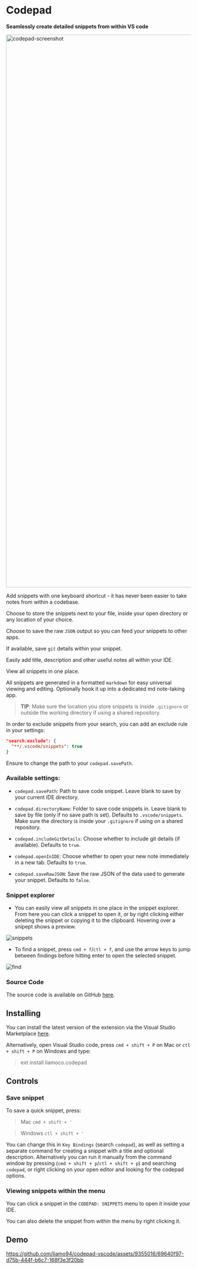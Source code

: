 # Codepad

**Seamlessly create detailed snippets from within VS code**

<img width="1509" alt="codepad-screenshot" src="https://github.com/liamo94/codepad-vscode/assets/9355016/bed74a47-1842-4b4c-9640-64c87abdacac">

Add snippets with one keyboard shortcut - it has never been easier to take notes from within a codebase.

Choose to store the snippets next to your file, inside your open directory or any location of your choice.

Choose to save the raw `JSON` output so you can feed your snippets to other apps.

If available, save `git` details within your snippet.

Easily add title, description and other useful notes all within your IDE.

View all snippets in one place.

All snippets are generated in a formatted `markdown` for easy universal viewing and editing. Optionally hook it up into a dedicated md note-taking app.

> **TIP**: Make sure the location you store snippets is inside `.gitignore` or outside the working directory if using a shared repository.

In order to exclude snippets from your search, you can add an exclude rule in your settings:

```json
"search.exclude": {
  "**/.vscode/snippets": true
}
```

Ensure to change the path to your `codepad.savePath`.

### Available settings:

- `codepad.savePath`: Path to save code snippet. Leave blank to save by your current IDE directory.

- `codepad.directoryName`: Folder to save code snippets in. Leave blank to save by file (only if no save path is set). Defaults to `.vscode/snippets`. Make sure the directory is inside your `.gitignore` if using on a shared repository.

- `codepad.includeGitDetails`: Choose whether to include git details (if available). Defaults to `true`.

- `codepad.openInIDE`: Choose whether to open your new note immediately in a new tab. Defaults to `true`.

- `codepad.saveRawJSON`: Save the raw JSON of the data used to generate your snippet. Defaults to `false`.

### Snippet explorer

- You can easily view all snippets in one place in the snippet explorer. From here you can click a snippet to open it, or by right clicking either deleting the snippet or copying it to the clipboard. Hovering over a snipept shows a preview.

![snippets](https://github.com/liamo94/codepad-vscode/assets/9355016/fd631290-204f-4ed3-8e37-f1aae9957802)

- To find a snippet, press `cmd + f`/`ctl + f`, and use the arrow keys to jump between findings before hitting enter to open the selected snippet.

![find](https://github.com/liamo94/codepad-vscode/assets/9355016/7b2bb18f-33a8-423b-8278-53a8cae1ce4e)

### Source Code

The source code is available on GitHub [here](https://github.com/liamo94/codepad-vscode).

## Installing

You can install the latest version of the extension via the Visual Studio Marketplace [here](https://marketplace.visualstudio.com/items?itemName=liamoco.codepad).

Alternatively, open Visual Studio code, press `cmd + shift + P` on Mac or `ctl + shift + P` on Windows and type:

> ext install liamoco.codepad

## Controls

### Save snippet

To save a quick snippet, press:

> Mac `cmd + shift + '`

> Windows `ctl + shift + '`

You can change this in `Key Bindings` (search `codepad`), as well as setting a separate command for creating a snippet with a title and optional description. Alternatively you can run it manually from the command window by pressing (`cmd + shift + p`/`ctl + shift + p`) and searching `codepad`, or right clicking on your open editor and looking for the codepad options.

### Viewing snippets within the menu

You can click a snippet in the `CODEPAD: SNIPPETS` menu to open it inside your IDE.

You can also delete the snippet from within the menu by right clicking it.

## Demo

https://github.com/liamo94/codepad-vscode/assets/9355016/69640f97-d75b-444f-b6c7-168f3e3f20bb


